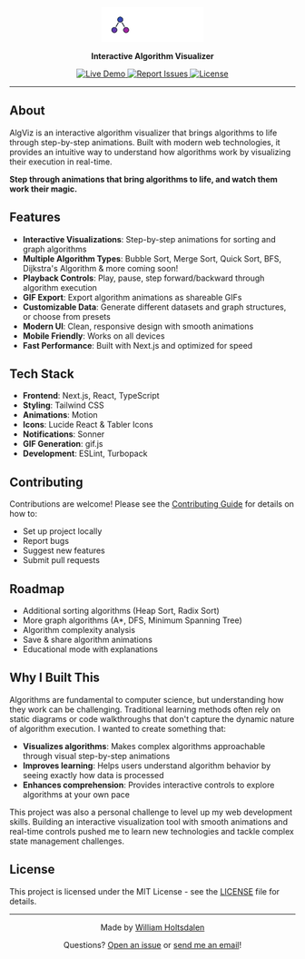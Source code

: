 <div align="center">
  <img src="public/AlgViz_dark.svg" alt="AlgViz Logo" width="180" height="60">

  <p><strong>Interactive Algorithm Visualizer</strong></p>
  
  <div>
    <a href="https://www.algviz.com/">
      <img src="https://img.shields.io/badge/Live%20Demo-View%20Site-blue?style=for-the-badge&logo=globe" alt="Live Demo">
    </a>
    <a href="https://github.com/WilliamHoltsdalen/algviz/issues">
      <img src="https://img.shields.io/badge/Issues-Report%20Bug-red?style=for-the-badge&logo=github" alt="Report Issues">
    </a>
    <a href="https://github.com/WilliamHoltsdalen/algviz/blob/main/LICENSE">
      <img src="https://img.shields.io/badge/License-MIT-green?style=for-the-badge" alt="License">
    </a>
  </div>
</div>

---

## About

AlgViz is an interactive algorithm visualizer that brings algorithms to life through step-by-step animations. Built with modern web technologies, it provides an intuitive way to understand how algorithms work by visualizing their execution in real-time.

**Step through animations that bring algorithms to life, and watch them work their magic.**

## Features

- **Interactive Visualizations**: Step-by-step animations for sorting and graph algorithms
- **Multiple Algorithm Types**: Bubble Sort, Merge Sort, Quick Sort, BFS, Dijkstra's Algorithm & more coming soon!
- **Playback Controls**: Play, pause, step forward/backward through algorithm execution
- **GIF Export**: Export algorithm animations as shareable GIFs
- **Customizable Data**: Generate different datasets and graph structures, or choose from presets
- **Modern UI**: Clean, responsive design with smooth animations
- **Mobile Friendly**: Works on all devices
- **Fast Performance**: Built with Next.js and optimized for speed 

## Tech Stack

- **Frontend**: Next.js, React, TypeScript
- **Styling**: Tailwind CSS
- **Animations**: Motion
- **Icons**: Lucide React & Tabler Icons
- **Notifications**: Sonner
- **GIF Generation**: gif.js
- **Development**: ESLint, Turbopack

## Contributing

Contributions are welcome! Please see the [Contributing Guide](CONTRIBUTING.md) for details on how to:

- Set up project locally
- Report bugs
- Suggest new features
- Submit pull requests

## Roadmap

- Additional sorting algorithms (Heap Sort, Radix Sort)
- More graph algorithms (A*, DFS, Minimum Spanning Tree)
- Algorithm complexity analysis
- Save & share algorithm animations
- Educational mode with explanations

## Why I Built This

Algorithms are fundamental to computer science, but understanding how they work can be challenging. Traditional learning methods often rely on static diagrams or code walkthroughs that don't capture the dynamic nature of algorithm execution. I wanted to create something that:

- **Visualizes algorithms**: Makes complex algorithms approachable through visual step-by-step animations
- **Improves learning**: Helps users understand algorithm behavior by seeing exactly how data is processed
- **Enhances comprehension**: Provides interactive controls to explore algorithms at your own pace

This project was also a personal challenge to level up my web development skills. Building an interactive visualization tool with smooth animations and real-time controls pushed me to learn new technologies and tackle complex state management challenges.

## License

This project is licensed under the MIT License - see the [LICENSE](LICENSE) file for details.

---

<div align="center">
  <p>Made ️by <a href="https://github.com/WilliamHoltsdalen">William Holtsdalen</a></p>
  <p>Questions? <a href="https://github.com/WilliamHoltsdalen/algviz/issues">Open an issue</a> or <a href="mailto:william@williamholtsdalen.com">send me an email</a>!</p>
</div>
